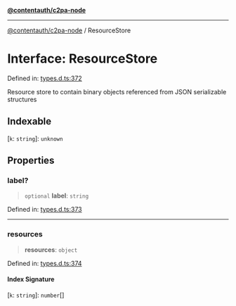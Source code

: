 [**@contentauth/c2pa-node**](../README.md)

***

[@contentauth/c2pa-node](../README.md) / ResourceStore

# Interface: ResourceStore

Defined in: [types.d.ts:372](https://github.com/contentauth/c2pa-node-v2/blob/280e70a4878b95c480efb475988df1206fe5da39/js-src/types.d.ts#L372)

Resource store to contain binary objects referenced from JSON serializable structures

## Indexable

\[`k`: `string`\]: `unknown`

## Properties

### label?

> `optional` **label**: `string`

Defined in: [types.d.ts:373](https://github.com/contentauth/c2pa-node-v2/blob/280e70a4878b95c480efb475988df1206fe5da39/js-src/types.d.ts#L373)

***

### resources

> **resources**: `object`

Defined in: [types.d.ts:374](https://github.com/contentauth/c2pa-node-v2/blob/280e70a4878b95c480efb475988df1206fe5da39/js-src/types.d.ts#L374)

#### Index Signature

\[`k`: `string`\]: `number`[]
